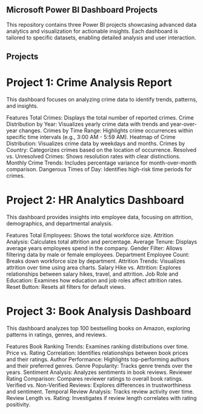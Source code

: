 ## Microsoft Power BI Dashboard Projects
This repository contains three Power BI projects showcasing advanced data analytics and visualization for actionable insights. Each dashboard is tailored to specific datasets, enabling detailed analysis and user interaction.

## Projects
# Project 1: Crime Analysis Report
This dashboard focuses on analyzing crime data to identify trends, patterns, and insights.

Features
Total Crimes: Displays the total number of reported crimes.
Crime Distribution by Year: Visualizes yearly crime data with trends and year-over-year changes.
Crimes by Time Range: Highlights crime occurrences within specific time intervals (e.g., 3:00 AM - 5:59 AM).
Heatmap of Crime Distribution: Visualizes crime data by weekdays and months.
Crimes by Country: Categorizes crimes based on the location of occurrence.
Resolved vs. Unresolved Crimes: Shows resolution rates with clear distinctions.
Monthly Crime Trends: Includes percentage variance for month-over-month comparison.
Dangerous Times of Day: Identifies high-risk time periods for crimes.

# Project 2: HR Analytics Dashboard
This dashboard provides insights into employee data, focusing on attrition, demographics, and departmental analysis.

Features
Total Employees: Shows the total workforce size.
Attrition Analysis: Calculates total attrition and percentage.
Average Tenure: Displays average years employees spend in the company.
Gender Filter: Allows filtering data by male or female employees.
 Department Employee Count: Breaks down workforce size by department.
Attrition Trends: Visualizes attrition over time using area charts.
Salary Hike vs. Attrition: Explores relationships between salary hikes, travel, and attrition.
 Job Role and Education: Examines how education and job roles affect attrition rates.
 Reset Button: Resets all filters for default views.

# Project 3: Book Analysis Dashboard
This dashboard analyzes top 100 bestselling books on Amazon, exploring patterns in ratings, genres, and reviews.

Features
Book Ranking Trends: Examines ranking distributions over time.
Price vs. Rating Correlation: Identifies relationships between book prices and their ratings.
Author Performance: Highlights top-performing authors and their preferred genres.
Genre Popularity: Tracks genre trends over the years.
Sentiment Analysis: Analyzes sentiments in book reviews.
Reviewer Rating Comparison: Compares reviewer ratings to overall book ratings.
Verified vs. Non-Verified Reviews: Explores differences in trustworthiness and sentiment.
Temporal Review Analysis: Tracks review activity over time.
Review Length vs. Rating: Investigates if review length correlates with rating positivity.

